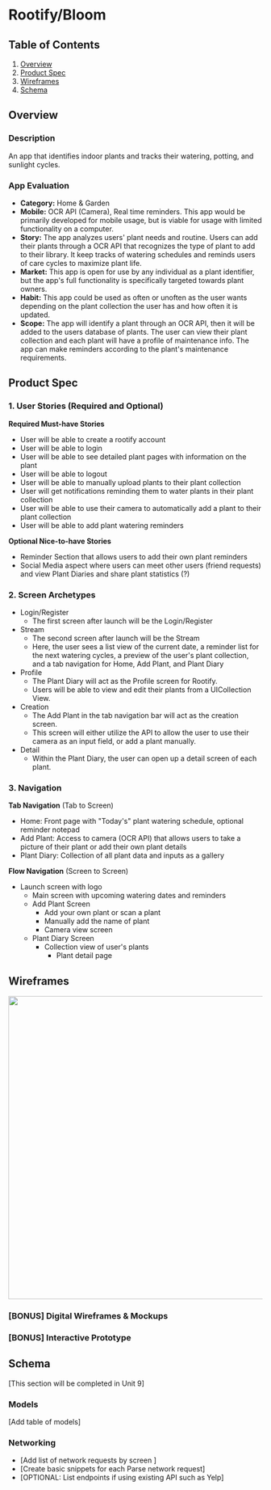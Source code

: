 # Rootify/Bloom

## Table of Contents
1. [Overview](#Overview)
1. [Product Spec](#Product-Spec)
1. [Wireframes](#Wireframes)
2. [Schema](#Schema)

## Overview
### Description
An app that identifies indoor plants and tracks their watering, potting, and sunlight cycles.

### App Evaluation
- **Category:** Home & Garden
- **Mobile:** OCR API (Camera), Real time reminders. This app would be primarily developed for mobile usage, but is viable for usage with limited functionality on a computer. 
- **Story:** The app analyzes users' plant needs and routine. Users can add their plants through a OCR API that recognizes the type of plant to add to their library. It keep tracks of watering schedules and reminds users of care cycles to maximize plant life.
- **Market:** This app is open for use by any individual as a plant identifier, but the app's full functionality is specifically targeted towards plant owners.
- **Habit:** This app could be used as often or unoften as the user wants depending on the plant collection the user has and how often it is updated.
- **Scope:** The app will identify a plant through an OCR API, then it will be added to the users database of plants. The user can view their plant collection and each plant will have a profile of maintenance info. The app can make reminders according to the plant's maintenance requirements.

## Product Spec

### 1. User Stories (Required and Optional)

**Required Must-have Stories**

* User will be able to create a rootify account
* User will be able to login
* User will be able to see detailed plant pages with information on the plant
* User will be able to logout
* User will be able to manually upload plants to their plant collection 
* User will get notifications reminding them to water plants in their plant collection
* User will be able to use their camera to automatically add a plant to their plant collection
* User will be able to add plant watering reminders

**Optional Nice-to-have Stories**

* Reminder Section that allows users to add their own plant reminders
* Social Media aspect where users can meet other users (friend requests) and view Plant Diaries and share plant statistics (?)


### 2. Screen Archetypes

* Login/Register
   * The first screen after launch will be the Login/Register
* Stream
   * The second screen after launch will be the Stream
   * Here, the user sees a list view of the current date, a reminder list for the next watering cycles, a preview of the user's plant collection, and a tab navigation for Home, Add Plant, and Plant Diary
* Profile
    * The Plant Diary will act as the Profile screen for Rootify.
    * Users will be able to view and edit their plants from a UICollection View.
* Creation
    * The Add Plant in the tab navigation bar will act as the creation screen.
    * This screen will either utilize the API to allow the user to use their camera as an input field, or add a plant manually.
* Detail
    * Within the Plant Diary, the user can open up a detail screen of each plant.

### 3. Navigation

**Tab Navigation** (Tab to Screen)

* Home: Front page with "Today's" plant watering schedule, optional reminder notepad
* Add Plant: Access to camera (OCR API) that allows users to take a picture of their plant or add their own plant details
* Plant Diary: Collection of all plant data and inputs as a gallery

**Flow Navigation** (Screen to Screen)

* Launch screen with logo
   * Main screen with upcoming watering dates and reminders
   * Add Plant Screen
       * Add your own plant or scan a plant
       * Manually add the name of plant
       * Camera view screen
   * Plant Diary Screen
       * Collection view of user's plants
           * Plant detail page 


## Wireframes
<img src="https://i.ibb.co/sVNnR7Y/IMG-0191.png" width=600>

### [BONUS] Digital Wireframes & Mockups

### [BONUS] Interactive Prototype

## Schema 
[This section will be completed in Unit 9]
### Models
[Add table of models]
### Networking
- [Add list of network requests by screen ]
- [Create basic snippets for each Parse network request]
- [OPTIONAL: List endpoints if using existing API such as Yelp]
